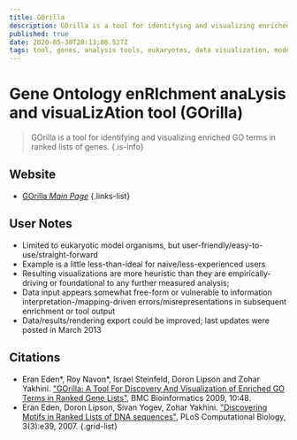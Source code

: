 ```yaml
---
title: GOrilla
description: GOrilla is a tool for identifying and visualizing enriched GO terms in ranked lists of genes.
published: true
date: 2020-05-30T20:13:08.527Z
tags: tool, genes, analysis tools, eukaryotes, data visualization, model organism, eukaryota, networks, enrichment, ontology
---
```


# Gene Ontology enRIchment anaLysis and visuaLizAtion tool (GOrilla)

> GOrilla is a tool for identifying and visualizing enriched GO terms in ranked lists of genes.
{.is-info}



## Website

- [GOrilla *Main Page*](http://cbl-gorilla.cs.technion.ac.il/)
{.links-list}

## User Notes
- Limited to eukaryotic model organisms, but user-friendly/easy-to-use/straight-forward
- Example is a little less-than-ideal for naive/less-experienced users
- Resulting visualizations are more heuristic than they are empirically-driving or foundational to any further measured analysis;
- Data input appears somewhat free-form or vulnerable to information interpretation-/mapping-driven errors/misrepresentations in subsequent enrichment or tool output
- Data/results/rendering export could be improved; last updates were posted in March 2013

## Citations

- Eran Eden*, Roy Navon*, Israel Steinfeld, Doron Lipson and Zohar Yakhini. ["GOrilla: A Tool For Discovery And Visualization of Enriched GO Terms in Ranked Gene Lists"](https://bmcbioinformatics.biomedcentral.com/articles/10.1186/1471-2105-10-48), BMC Bioinformatics 2009, 10:48.
- Eran Eden, Doron Lipson, Sivan Yogev, Zohar Yakhini. ["Discovering Motifs in Ranked Lists of DNA sequences"](https://www.ncbi.nlm.nih.gov/pmc/articles/PMC1829477/), PLoS Computational Biology, 3(3):e39, 2007.
{.grid-list}